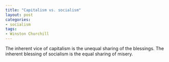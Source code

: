 ```yaml
---
title: "Capitalism vs. socialism"
layout: post
categories:
- socialism
tags:
- Winston Churchill
---
```


The inherent vice of capitalism is the unequal sharing of the blessings. The inherent blessing of socialism is the equal sharing of misery.